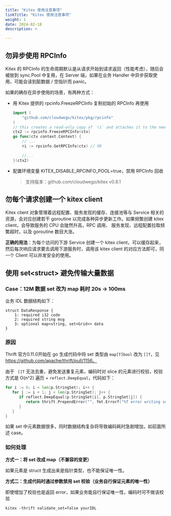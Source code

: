 ```yaml
---
title: "Kitex 使用注意事项"
linkTitle: "Kitex 使用注意事项"
weight: 1
date: 2024-02-18
description: >

---
```


## 勿异步使用 RPCInfo

Kitex 的 RPCInfo 的生命周期默认是从请求开始到请求返回（性能考虑），随后会被放到 sync.Pool 中复用，在 Server 端，如果在业务 Handler 中异步获取使用，可能会读到脏数据 / 空指针而 panic。

如果的确存在异步使用的场景，有两种方式：

- 用 Kitex 提供的 rpcinfo.FreezeRPCInfo 复制初始的 RPCInfo 再使用

  ```go
  import (
      "github.com/cloudwego/kitex/pkg/rpcinfo"
  )
  // this creates a read-only copy of `ri` and attaches it to the new context
  ctx2 := rpcinfo.FreezeRPCInfo(ctx) 
  go func(ctx context.Context) {
      // ...
      ri := rpcinfo.GetRPCInfo(ctx) // OK
      
      //...
  }(ctx2)
  ```

- 配置环境变量 KITEX_DISABLE_RPCINFO_POOL=true，禁用 RPCInfo 回收

  > 支持版本：github.com/cloudwego/kitex v0.8.1


## 勿**每个请求创建一个** kitex client

Kitex client 对象管理着远程配置、服务发现的缓存、连接池等与 Service 相关的资源，会对应创建若干 goroutine 以完成各种异步更新工作。如果频繁创建 kitex client，会导致服务的 CPU 会陡然升高，RPC 调用、 服务发现、远程配置拉取频繁超时，以及 goroutine 数目大涨。

**正确的用法**：为每个访问的下游 Service 创建一个 kitex client，可以缓存起来，然后每次响应请求要去调用下游服务时，调用该 kitex client 的对应方法即可，同一个 Client 可以并发安全的使用。

## 使用 set\<struct> 避免传输大量数据

### Case：12M 数据 set 改为 map 耗时 20s -> 100ms

业务 IDL 数据结构如下：

```thrift
struct DataResponse {
    1: required i32 code
    2: required string msg
    3: optional map<string, set<Grid>> data
}
```

### 原因

Thrift 官方0.11.0开始在 go 生成代码中将 set 类型由 `map[T]bool` 改为 `[]T`，见 https://github.com/apache/thrift/pull/1156。

由于 ` []T` 无法去重，避免发送重复元素，编码时对 slice 的元素进行校验，校验方式是 O(n^2) 遍历 + `reflect.DeepEqual`，代码如下：

```go
for i := 0; i < len(p.StringSet); i++ {
   for j := i + 1; j < len(p.StringSet); j++ {
      if reflect.DeepEqual(p.StringSet[i], p.StringSet[j]) {
         return thrift.PrependError("", fmt.Errorf("%T error writing set field: slice is not unique", p.StringSet[i]))
      }
   }
}
```

如果 set 中元素数据很多，同时数据结构复杂将导致编码耗时急剧增加，如前面所述 case。

### 如何处理

**方式一：将 set 改成 map（不兼容的变更）**

如果元素是 struct 生成出来是指针类型，也不能保证唯一性。

**方式二：生成代码时通过参数禁用 set 校验（业务自行保证元素的唯一性）**

即使增加了校验也是返回 error，如果业务能自行保证唯一性，编码时可不做该校验

`kitex -thrift validate_set=false yourIDL`
